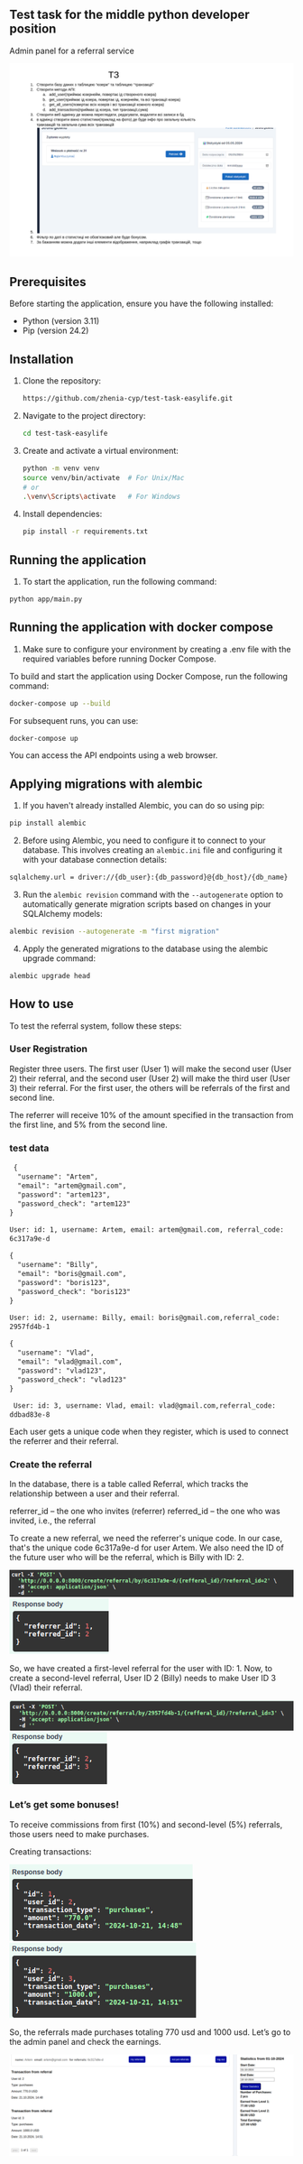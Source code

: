 ## Test task for the middle python developer position

Admin panel for a referral service


<img src="https://github.com/zhenia-cyp/images-for-readme-files/blob/main/screenshots/screenshot-easylife.png"/>


## Prerequisites

Before starting the application, ensure you have the following installed:

- Python (version 3.11)
- Pip (version 24.2)

## Installation

1. Clone the repository:
    ```bash
    https://github.com/zhenia-cyp/test-task-easylife.git
    ```

2. Navigate to the project directory:
    ```bash
    cd test-task-easylife
    ```

3. Create and activate a virtual environment:
    ```bash
    python -m venv venv
    source venv/bin/activate  # For Unix/Mac
    # or
    .\venv\Scripts\activate   # For Windows
    ```

4. Install dependencies:
    ```bash
    pip install -r requirements.txt
    ```
   
## Running the application

1. To start the application, run the following command:
```bash
python app/main.py
```

## Running the application with docker compose

1. Make sure to configure your environment by creating a .env file with the required variables before running Docker Compose.

To build and start the application using Docker Compose, run the following command:
```bash
docker-compose up --build
```

For subsequent runs, you can use:
```bash
docker-compose up
```

You can access the API endpoints using a web browser.

## Applying migrations with alembic

1. If you haven't already installed Alembic, you can do so using pip:

```bash
pip install alembic
```

2. Before using Alembic, you need to configure it to connect to your database. 
This involves creating an `alembic.ini` file and configuring it with your database connection details:

```bash
sqlalchemy.url = driver://{db_user}:{db_password}@{db_host}/{db_name}
```

3. Run the `alembic revision` command with the `--autogenerate` option to automatically generate migration scripts based on changes in your SQLAlchemy models:

```bash
alembic revision --autogenerate -m "first migration"
```

4. Apply the generated migrations to the database using the alembic upgrade command:

```bash
alembic upgrade head
```

## How to use

To test the referral system, follow these steps:

### User Registration

Register three users.
The first user (User 1) will make the second user (User 2) their referral, 
and the second user (User 2) will make the third user (User 3) their referral.
For the first user, the others will be referrals of the first and second line.

The referrer will receive 10% of the amount specified in the transaction from 
the first line, and 5% from the second line.

### test data

```
 {
  "username": "Artem",
  "email": "artem@gmail.com",
  "password": "artem123",
  "password_check": "artem123"
}
```
```
User: id: 1, username: Artem, email: artem@gmail.com, referral_code: 6c317a9e-d
```
```
{
  "username": "Billy",
  "email": "boris@gmail.com",
  "password": "boris123",
  "password_check": "boris123"
}
```
```
User: id: 2, username: Billy, email: boris@gmail.com,referral_code: 2957fd4b-1
```
```
{
  "username": "Vlad",
  "email": "vlad@gmail.com",
  "password": "vlad123",
  "password_check": "vlad123"
}

```
```
 User: id: 3, username: Vlad, email: vlad@gmail.com,referral_code: ddbad83e-8
```

Each user gets a unique code when they register, which is used to connect the referrer and their referral.

### Create the referral

In the database, there is a table called Referral, which tracks the relationship between a user and their referral.

referrer_id – the one who invites (referrer)
referred_id – the one who was invited, i.e., the referral

To create a new referral, we need the referrer's unique code. In our case, that's the unique code 6c317a9e-d for user Artem. 
We also need the ID of the future user who will be the referral, which is Billy with ID: 2.

<img src="https://github.com/zhenia-cyp/images-for-readme-files/blob/main/screenshots/screenshot%20endpoint1.png"/>
<img src="https://github.com/zhenia-cyp/images-for-readme-files/blob/main/screenshots/screenshot%20response.png"/>

So, we have created a first-level referral for the user with ID: 1.
Now, to create a second-level referral, User ID 2 (Billy) needs to make User ID 3 (Vlad) their referral.

<img src="https://github.com/zhenia-cyp/images-for-readme-files/blob/main/screenshots/endpoint2.png"/>
<img src="https://github.com/zhenia-cyp/images-for-readme-files/blob/main/screenshots/response2.png"/>

### Let’s get some bonuses!

To receive commissions from first (10%) and second-level (5%) referrals, those users need to make purchases.

Creating transactions:

<img src="https://github.com/zhenia-cyp/images-for-readme-files/blob/main/screenshots/screenshot%20transac%201.png"/>

<img src="https://github.com/zhenia-cyp/images-for-readme-files/blob/main/screenshots/screenshot%20trac%202.png"/>

So, the referrals made purchases totaling 770 usd and 1000 usd. 
Let’s go to the admin panel and check the earnings.

<img src="https://github.com/zhenia-cyp/images-for-readme-files/blob/main/screenshots/admin1.png"/>









